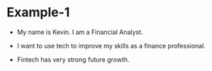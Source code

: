 # Example-1

- My name is Kevin. I am a Financial Analyst.

- I want to use tech to improve my skills as a finance professional.

- Fintech has very strong future growth.